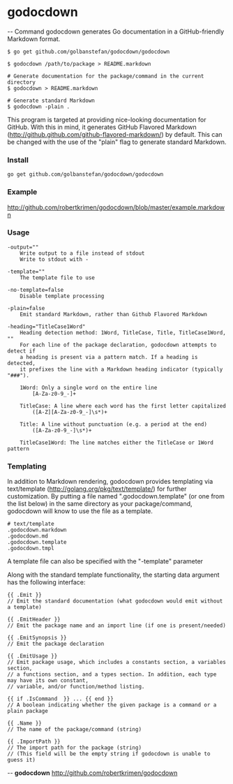 # godocdown
--
Command godocdown generates Go documentation in a GitHub-friendly Markdown
format.

    $ go get github.com/golbanstefan/godocdown/godocdown

    $ godocdown /path/to/package > README.markdown

    # Generate documentation for the package/command in the current directory
    $ godocdown > README.markdown

    # Generate standard Markdown
    $ godocdown -plain .

This program is targeted at providing nice-looking documentation for GitHub.
With this in mind, it generates GitHub Flavored Markdown
(http://github.github.com/github-flavored-markdown/) by default. This can be
changed with the use of the "plain" flag to generate standard Markdown.

### Install

    go get github.com/golbanstefan/godocdown/godocdown


### Example

http://github.com/robertkrimen/godocdown/blob/master/example.markdown

### Usage

    -output=""
        Write output to a file instead of stdout
        Write to stdout with -

    -template=""
        The template file to use

    -no-template=false
        Disable template processing

    -plain=false
        Emit standard Markdown, rather than Github Flavored Markdown

    -heading="TitleCase1Word"
        Heading detection method: 1Word, TitleCase, Title, TitleCase1Word, ""
        For each line of the package declaration, godocdown attempts to detect if
        a heading is present via a pattern match. If a heading is detected,
        it prefixes the line with a Markdown heading indicator (typically "###").

        1Word: Only a single word on the entire line
            [A-Za-z0-9_-]+

        TitleCase: A line where each word has the first letter capitalized
            ([A-Z][A-Za-z0-9_-]\s*)+

        Title: A line without punctuation (e.g. a period at the end)
            ([A-Za-z0-9_-]\s*)+

        TitleCase1Word: The line matches either the TitleCase or 1Word pattern


### Templating

In addition to Markdown rendering, godocdown provides templating via
text/template (http://golang.org/pkg/text/template/) for further customization.
By putting a file named ".godocdown.template" (or one from the list below) in
the same directory as your package/command, godocdown will know to use the file
as a template.

    # text/template
    .godocdown.markdown
    .godocdown.md
    .godocdown.template
    .godocdown.tmpl

A template file can also be specified with the "-template" parameter

Along with the standard template functionality, the starting data argument has
the following interface:

    {{ .Emit }}
    // Emit the standard documentation (what godocdown would emit without a template)

    {{ .EmitHeader }}
    // Emit the package name and an import line (if one is present/needed)

    {{ .EmitSynopsis }}
    // Emit the package declaration

    {{ .EmitUsage }}
    // Emit package usage, which includes a constants section, a variables section,
    // a functions section, and a types section. In addition, each type may have its own constant,
    // variable, and/or function/method listing.

    {{ if .IsCommand  }} ... {{ end }}
    // A boolean indicating whether the given package is a command or a plain package

    {{ .Name }}
    // The name of the package/command (string)

    {{ .ImportPath }}
    // The import path for the package (string)
    // (This field will be the empty string if godocdown is unable to guess it)

--
**godocdown** http://github.com/robertkrimen/godocdown
